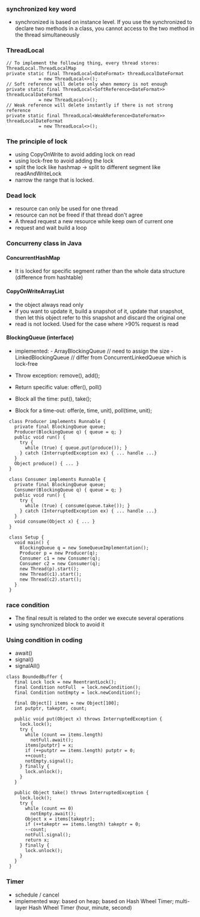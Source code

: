 ### synchronized key word

- synchronized is based on instance level. If you use the synchronized to declare two methods in a class, you cannot access to
the two method in the thread simultaneously


### ThreadLocal

```
// To implement the following thing, every thread stores: ThreadLocal.ThreadLocalMap
private static final ThreadLocal<DateFormat> threadLocalDateFormat
            = new ThreadLocal<>();
// Soft reference will delete only when memory is not enough
private static final ThreadLocal<SoftReference<DateFormat>> threadLocalDateFormat
            = new ThreadLocal<>();
// Weak reference will delete instantly if there is not strong reference
private static final ThreadLocal<WeakReference<DateFormat>> threadLocalDateFormat
            = new ThreadLocal<>();
```

### The principle of lock

- using CopyOnWrite to avoid adding lock on read
- using lock-free to avoid adding the lock
- split the lock like hashmap -> split to different segment like readAndWriteLock
- narrow the range that is locked.

### Dead lock

- resource can only be used for one thread
- resource can not be freed if that thread don't agree
- A thread request a new resource while keep own of current one
- request and wait build a loop


### Concurreny class in Java

#### ConcurrentHashMap

- It is locked for specific segment rather than the whole data structure (difference from hashtable)

#### CopyOnWriteArrayList 

- the object always read only
- if you want to update it, build a snapshot of it, update that snapshot, then let this object refer to this snapshot and discard the original one
- read is not locked. Used for the case where >90% request is read

#### BlockingQueue (interface)

- implemented: 
            - ArrayBlockingQueue // need to assign the size
            - LinkedBlockingQueue // differ from ConcurrentLinkedQueue which is lock-free

- Throw exception: remove(), add();
- Return specific value: offer(), poll()
- Block all the time: put(), take();
- Block for a time-out: offer(e, time, unit), poll(time, unit);
```
 class Producer implements Runnable {
   private final BlockingQueue queue;
   Producer(BlockingQueue q) { queue = q; }
   public void run() {
     try {
       while (true) { queue.put(produce()); }
     } catch (InterruptedException ex) { ... handle ...}
   }
   Object produce() { ... }
 }

 class Consumer implements Runnable {
   private final BlockingQueue queue;
   Consumer(BlockingQueue q) { queue = q; }
   public void run() {
     try {
       while (true) { consume(queue.take()); }
     } catch (InterruptedException ex) { ... handle ...}
   }
   void consume(Object x) { ... }
 }

 class Setup {
   void main() {
     BlockingQueue q = new SomeQueueImplementation();
     Producer p = new Producer(q);
     Consumer c1 = new Consumer(q);
     Consumer c2 = new Consumer(q);
     new Thread(p).start();
     new Thread(c1).start();
     new Thread(c2).start();
   }
 }
```

### race condition

- The final result is related to the order we execute several operations
- using synchronized block to avoid it


### Using condition in coding
- await()
- signal()
- signalAll()
```
class BoundedBuffer {
   final Lock lock = new ReentrantLock();
   final Condition notFull  = lock.newCondition(); 
   final Condition notEmpty = lock.newCondition(); 

   final Object[] items = new Object[100];
   int putptr, takeptr, count;

   public void put(Object x) throws InterruptedException {
     lock.lock();
     try {
       while (count == items.length)
         notFull.await();
       items[putptr] = x;
       if (++putptr == items.length) putptr = 0;
       ++count;
       notEmpty.signal();
     } finally {
       lock.unlock();
     }
   }

   public Object take() throws InterruptedException {
     lock.lock();
     try {
       while (count == 0)
         notEmpty.await();
       Object x = items[takeptr];
       if (++takeptr == items.length) takeptr = 0;
       --count;
       notFull.signal();
       return x;
     } finally {
       lock.unlock();
     }
   }
 }
```

### Timer

- schedule / cancel
- implemented way: based on heap; based on Hash Wheel Timer; multi-layer Hash Wheel Timer (hour, minute, second)




